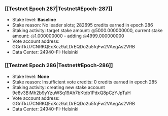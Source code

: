 ### [[Testnet Epoch 287|Testnet#Epoch-287]]
* Stake level: **Baseline**
* Stake reason: No leader slots; 282695 credits earned in epoch 286
* Staking activity: target stake amount: ◎5000.000000000, current stake amount: ◎1.000000000 - adding ◎4999.000000000
* Vote account address: GGnTkU7CNRKQEcXcz9aLDrEQDo2u5fqFw2VAegAs2VRB
* Data Center: 24940-FI-Helsinki
### [[Testnet Epoch 286|Testnet#Epoch-286]]
* Stake level: **None**
* Stake reason: Insufficient vote credits: 0 credits earned in epoch 285
* Staking activity: creating new stake account 9e8v3BiMh2b9yYzuWSq19Ah7bKtdb1PdxQ8pCzYJpTuH
* Vote account address: GGnTkU7CNRKQEcXcz9aLDrEQDo2u5fqFw2VAegAs2VRB
* Data Center: 24940-FI-Helsinki